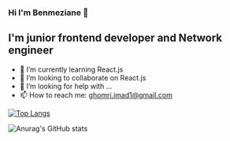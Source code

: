 ### Hi I'm Benmeziane 👋
## I'm junior frontend developer and Network engineer 

- 🌱 I’m currently learning React.js
- 👯 I’m looking to collaborate on React.js
- 🤔 I’m looking for help with ...
- 📫 How to reach me: ghomri.imad1@gmail.com

[![Top Langs](https://github-readme-stats.vercel.app/api/top-langs/?username=benmez1n&layout=compact)](https://github.com/benmez1n/github-readme-stats)

![Anurag's GitHub stats](https://github-readme-stats.vercel.app/api?username=benmez1n&show_icons=true&theme=dracula)

